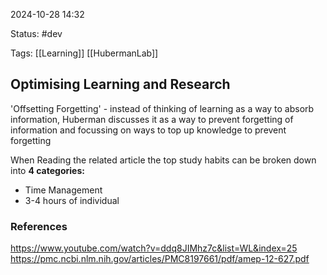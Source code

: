 
2024-10-28 14:32

Status: #dev

Tags: [[Learning]] [[HubermanLab]]

## Optimising Learning and Research

'Offsetting Forgetting' - instead of thinking of learning as a way to absorb information, Huberman discusses it as a way to prevent forgetting of information and focussing on ways to top up knowledge to prevent forgetting

When Reading the related article the top study habits can be broken down into **4 categories:**
- Time Management
- 3-4 hours of individual 



### References
https://www.youtube.com/watch?v=ddq8JIMhz7c&list=WL&index=25
https://pmc.ncbi.nlm.nih.gov/articles/PMC8197661/pdf/amep-12-627.pdf